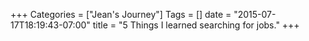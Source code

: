 +++
Categories = ["Jean's Journey"]
Tags = []
date = "2015-07-17T18:19:43-07:00"
title = "5 Things I learned searching for jobs."
+++